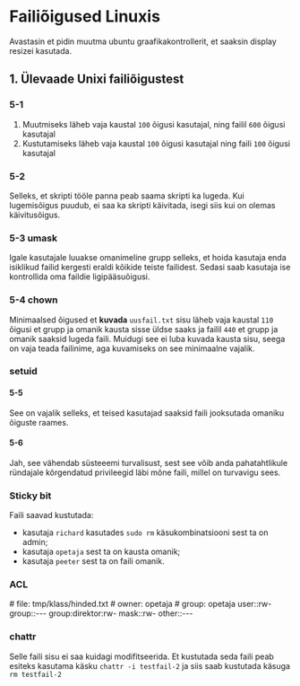 # Failiõigused Linuxis
Avastasin et pidin muutma ubuntu graafikakontrollerit, et saaksin display resizei kasutada.

## 1. Ülevaade Unixi failiõigustest
### 5-1
1. Muutmiseks läheb vaja kaustal `100` õigusi kasutajal, ning failil `600` õigusi kasutajal
2. Kustutamiseks läheb vaja kaustal `100` õigusi kasutajal ning faili `100` õigusi kasutajal

### 5-2
Selleks, et skripti tööle panna peab saama skripti ka lugeda. Kui lugemisõigus puudub, ei saa ka skripti käivitada, isegi siis kui on olemas käivitusõigus.

### 5-3 umask
Igale kasutajale luuakse omanimeline grupp selleks, et hoida kasutaja enda isiklikud failid kergesti eraldi kõikide teiste failidest. Sedasi saab kasutaja ise kontrollida oma faildie ligipääsuõigusi.

### 5-4 chown
Minimaalsed õigused et **kuvada** `uusfail.txt` sisu läheb vaja kaustal `110` õigusi et grupp ja omanik kausta sisse üldse saaks ja failil `440` et grupp ja omanik saaksid lugeda faili. Muidugi see ei luba kuvada kausta sisu, seega on vaja teada failinime, aga kuvamiseks on see minimaalne vajalik.

### setuid
#### 5-5
See on vajalik selleks, et teised kasutajad saaksid faili jooksutada omaniku õiguste raames.

#### 5-6
Jah, see vähendab süsteeemi turvalisust, sest see võib anda pahatahtlikule ründajale kõrgendatud privileegid läbi mõne faili, millel on turvavigu sees.

### Sticky bit
Faili saavad kustutada:
* kasutaja `richard` kasutades `sudo rm` käsukombinatsiooni sest ta on admin;
* kasutaja `opetaja` sest ta on kausta omanik;
* kasutaja `peeter` sest ta on faili omanik.

### ACL
\# file: tmp/klass/hinded.txt
\# owner: opetaja
\# group: opetaja
user::rw-
group::---
group:direktor:rw-
mask::rw-
other::---

### chattr
Selle faili sisu ei saa kuidagi modifitseerida.
Et kustutada seda faili peab esiteks kasutama käsku `chattr -i testfail-2` ja siis saab kustutada käsuga `rm testfail-2`
